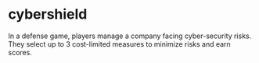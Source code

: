 # cybershield
In a defense game, players manage a company facing cyber-security risks. They select up to 3 cost-limited measures to minimize risks and earn scores.
